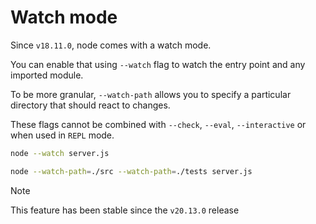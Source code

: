 # Watch mode

Since `v18.11.0`, node comes with a watch mode.

You can enable that using `--watch` flag to watch the entry point and any imported module.

To be more granular, `--watch-path` allows you to specify a particular directory that should react to changes.

These flags cannot be combined with `--check`, `--eval`, `--interactive` or when used in `REPL` mode.

```bash
node --watch server.js
```

```bash
node --watch-path=./src --watch-path=./tests server.js
```

> [!NOTE]
> This feature has been stable since the `v20.13.0` release
